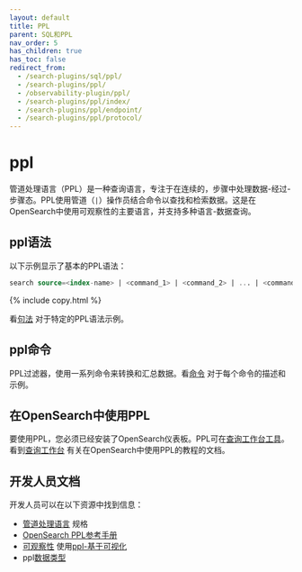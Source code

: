 ```yaml
---
layout: default
title: PPL
parent: SQL和PPL
nav_order: 5
has_children: true
has_toc: false
redirect_from:
  - /search-plugins/sql/ppl/
  - /search-plugins/ppl/
  - /observability-plugin/ppl/
  - /search-plugins/ppl/index/
  - /search-plugins/ppl/endpoint/
  - /search-plugins/ppl/protocol/
---
```


# ppl

管道处理语言（PPL）是一种查询语言，专注于在连续的，步骤中处理数据-经过-步骤态。PPL使用管道（`|`）操作员结合命令以查找和检索数据。这是在OpenSearch中使用可观察性的主要语言，并支持多种语言-数据查询。

## ppl语法

以下示例显示了基本的PPL语法：

```sql
search source=<index-name> | <command_1> | <command_2> | ... | <command_n>
```
{% include copy.html %}

看[句法]({{site.url}}{{site.baseurl}}/search-plugins/sql/ppl/syntax/) 对于特定的PPL语法示例。

## ppl命令

PPL过滤器，使用一系列命令来转换和汇总数据。看[命令]({{site.url}}{{site.baseurl}}/search-plugins/sql/ppl/functions/) 对于每个命令的描述和示例。

## 在OpenSearch中使用PPL

要使用PPL，您必须已经安装了OpenSearch仪表板。PPL可在[查询工作台工具](https://playground.opensearch.org/app/opensearch-query-workbench#/)。看到[查询工作台]({{site.url}}{{site.baseurl}}/dashboards/query-workbench/) 有关在OpenSearch中使用PPL的教程的文档。

## 开发人员文档

开发人员可以在以下资源中找到信息：

- [管道处理语言](https://github.com/opensearch-project/piped-processing-language) 规格
- [OpenSearch PPL参考手册](https://github.com/opensearch-project/sql/blob/main/docs/user/ppl/index.rst)
- [可观察性](https://github.com/opensearch-project/dashboards-observability/) 使用[ppl-基于可视化](https://github.com/opensearch-project/dashboards-observability#event-analytics)
- ppl[数据类型](https://github.com/opensearch-project/sql/blob/main/docs/user/ppl/general/datatypes.rst)


